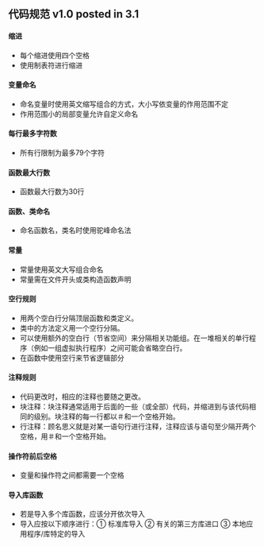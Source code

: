  ## 代码规范 v1.0    posted in 3.1

 #### 缩进
* 每个缩进使用四个空格
* 使用制表符进行缩进

 #### 变量命名
* 命名变量时使用英文缩写组合的方式，大小写依变量的作用范围不定
* 作用范围小的局部变量允许自定义命名

 #### 每行最多字符数
* 所有行限制为最多79个字符

 #### 函数最大行数
* 函数最大行数为30行

 #### 函数、类命名
* 命名函数名，类名时使用驼峰命名法

 #### 常量
* 常量使用英文大写组合命名
* 常量需在文件开头或类构造函数声明

 #### 空行规则
* 用两个空白行分隔顶层函数和类定义。
* 类中的方法定义用一个空行分隔。
* 可以使用额外的空白行（节省空间）来分隔相关功能组。在一堆相关的单行程序（例如一组虚拟执行程序）之间可能会省略空白行。
* 在函数中使用空行来节省逻辑部分

 #### 注释规则
* 代码更改时，相应的注释也要随之更改。
* 块注释：块注释通常适用于后面的一些（或全部）代码，并缩进到与该代码相同的级别。块注释的每一行都以＃和一个空格开始。
* 行注释：顾名思义就是对某一语句行进行注释，注释应该与语句至少隔开两个空格，用＃和一个空格开始。

 #### 操作符前后空格
* 变量和操作符之间都需要一个空格

 #### 导入库函数
* 若是导入多个库函数，应该分开依次导入
* 导入应按以下顺序进行：① 标准库导入
② 有关的第三方库进口
③ 本地应用程序/库特定的导入


